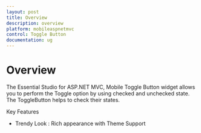 ```yaml
---
layout: post
title: Overview
description: overview
platform: mobileaspnetmvc
control: Toggle Button
documentation: ug
---
```


# Overview

The Essential Studio for ASP.NET MVC, Mobile Toggle Button widget allows you to perform the Toggle option by using checked and unchecked state. The ToggleButton helps to check their states.

Key Features

* Trendy Look : Rich appearance with Theme Support
